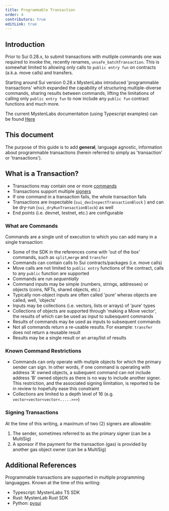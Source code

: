 ```yaml
---
title: Programmable Transaction
order: 4
contributors: true
editLink: true
---
```


## Introduction

Prior to Sui 0.28.x, to submit transactions with mutliple commands one was required to invoke the,
recently renames, `unsafe_batchTransaction`. This is somewhat limited to allowing only calls to
`public entry fun` on contracts (a.k.a. move calls) and transfers.

Starting around Sui version 0.28.x MystenLabs introduced 'programmable transactions' which expanded
the capability of structuring multiple-diverse commands, sharing results between commands, lifting the
limitations of calling only `public entry fun` to now include any `public fun` contract functions and much more.

The current MystenLabs documentation (using Typescript examples) can be found [Here](https://docs.sui.io/devnet/build/prog-trans-ts-sdk)

## This document

The purpose of this guide is to add **general**, language agnostic, information about programmable transactions (herein referred to simply as 'transaction' or 'transactions').

## What is a Transaction?

- Transactions may contain one or more [commands](#what-are-commands)
- Transactions support multiple [signers](#signing-transactions)
- If one command in a transaction fails, the whole transaction fails
- Transactions are inspectable (`sui_devInspectTransactionBlock` ) and can be dry-run (`sui_dryRunTransactionBlock`) as well
- End points (i.e. devnet, testnet, etc.) are configurable

### What are Commands

Commands are a single unit of execution to which you can add many in a single transaction:

- Some of the SDK in the references come with 'out of the box' commands, such as `split`,`merge` and `transfer`
- Commands can contain calls to Sui contracts/packages (i.e. move calls)
- Move calls are not limited to `public entry` functions of the contract, calls to any `public` function are supported
- Commands are run _sequentially_
- Command inputs may be simple (numbers, strings, addresses) or objects (coins, NFTs, shared objects, etc.)
- Typically non-object inputs are often called 'pure' wheras objects are called, well, 'objects'
- Inputs may be collections (i.e. vectors, lists or arrays) of 'pure' types
- Collections of objects are supported through 'making a Move vector', the results of which can be used as input
  to subesquent commands
- Results of commands may be used as inputs to subsequent commands
- Not all commands return a re-usable results. For example: `transfer` does not return a reusable result
- Results may be a single result or an array/list of results

### Known Command Restrictions

- Commands can only operate with mutiple objects for which the primary sender can sign. In other words, if one command is
  operating with address 'A' owned objects, a subequent command can not include address 'B' owned objects as there is no
  way to include another signer. This restriction, and the associated signing liimitation, is reported to be in review to hopefully ease this constraint
- Collections are limited to a depth level of 16 (e.g. `vector<vector<vector<.....>>>`)

### Signing Transactions

At the time of this writing, a maximum of two (2) signers are allowable:

1. The sender, sometimes referred to as the primary signer (can be a MultiSig)
2. A sponsor if the payment for the transaction (gas) is provided by another gas object owner (can be a MultiSig)

## Additional References

Programmable transactions are supported in multiple programming languagges. Known at the time of this writing:

- Typescript: MystenLabs TS SDK
- Rust: MystenLab Rust SDK
- Python: [pysui](https://github.com/FrankC01/pysui)

